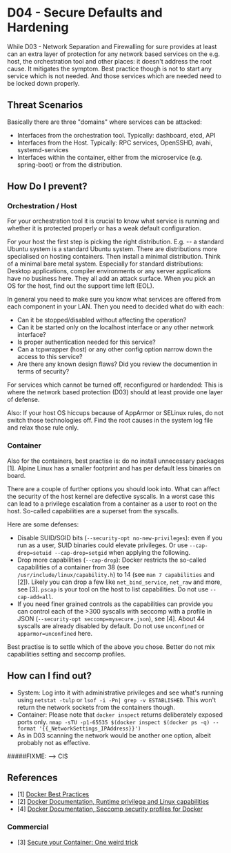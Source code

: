 # D04 - Secure Defaults and Hardening

While D03 - Network Separation and Firewalling for sure provides at least can an extra layer of protection for any network based services on the e.g. host, the orchestration tool and other places: it doesn't address the root cause. It mitigates the symptom. Best practice though is not to start any service which is not needed. And those services which are needed need to be locked down properly.

## Threat Scenarios

Basically there are three "domains" where services can be attacked:

* Interfaces from the orchestration tool. Typically: dashboard, etcd, API
* Interfaces from the Host. Typically: RPC services, OpenSSHD, avahi, systemd-services
* Interfaces within the container, either from the microservice (e.g. spring-boot) or from the distribution.


## How Do I prevent?

### Orchestration / Host

For your orchestration tool it is crucial to know what service is running and whether it is protected properly or has a weak default configuration.

For your host the first step is picking the right distribution. E.g. -- a standard Ubuntu system is a standard Ubuntu system. There are distributions more specialised on hosting containers. Then install a minimal distribution. Think of a minimal bare metal system. Especially for standard distributions: Desktop applications, compiler environments or any server applications have no business here. They all add an attack surface. When you pick an OS for the host,
find out the support time left (EOL).

In general you need to make sure you know what services are offered from each component in your LAN. Then you need to decided what do with each:

* Can it be stopped/disabled without affecting the operation?
* Can it be started only on the localhost interface or any other network interface?
* Is proper authentication needed for this service?
* Can a tcpwrapper (host) or any other config option narrow down the access to this service?
* Are there any known design flaws? Did you review the documention in terms of security?

For services which cannot be turned off, reconfigured or hardended: This is where the network based protection (D03) should at least provide one layer of defense.

Also: If your host OS hiccups because of AppArmor or SELinux rules, do not switch those technologies off. Find the root causes in the system log file and relax those rule only.

### Container

Also for the containers, best practise is: do no install unnecessary packages [1]. Alpine Linux has a smaller footprint and has per default less binaries on board.

There are a couple of further options you should look into. What can affect the security of the host kernel are defective syscalls. In a worst case this can lead to a privilege escalation from a container as a user to root on the host. So-called capabilities are a superset from the syscalls.

Here are some defenses:

* Disable SUID/SGID bits (`--security-opt no-new-privileges`): even if you run as a user, SUID binaries could elevate privileges. Or use `--cap-drop=setuid --cap-drop=setgid` when applying the following.
* Drop more capabilities (`--cap-drop`): Docker restricts the so-called capabilities of a container from 38 (see `/usr/include/linux/capability.h`) to 14 (see ``man 7 capabilities`` and [2]). Likely you can drop a few like `net_bind_service`, `net_raw` and more, see [3]. `pscap` is your tool on the host to list capabilities.  Do not use `--cap-add=all`.
* If you need finer grained controls as the capabilities can provide you can control each of the >300 syscalls with seccomp with a profile in JSON  (`--security-opt seccomp=mysecure.json`), see [4]. About 44 syscalls are already disabled by default. Do not use `unconfined` or `apparmor=unconfined` here.

Best practise is to settle which of the above you chose. Better do not mix capabilities setting and seccomp profiles.


## How can I find out?

* System: Log into it with administrative privileges and see what's running using `netstat -tulp` or `lsof -i -Pn| grep -v ESTABLISHED`. This won't return the network sockets from the containers though.
* Container: Please note that `docker inspect` returns deliberately exposed ports only. `nmap -sTU -p1-65535 $(docker inspect $(docker ps -q) --format '{{_NetworkSettings_IPAddress}}')`
* As in D03 scanning the network would be another one option, albeit probably not as effective.

#####FIXME: --> CIS


## References

* [1] [Docker Best Practices](https://docs.docker.com/develop/develop-images/dockerfile_best-practices/)
* [2] [Docker Documentation, Runtime privilege and Linux capabilities](https://docs.docker.com/engine/reference/run/#runtime-privilege-and-linux-capabilities)
* [4] [Docker Documentation, Seccomp security profiles for Docker](https://docs.docker.com/engine/security/seccomp/)

### Commercial

* [3] [Secure your Container: One weird trick](https://www.redhat.com/en/blog/secure-your-containers-one-weird-trick)



